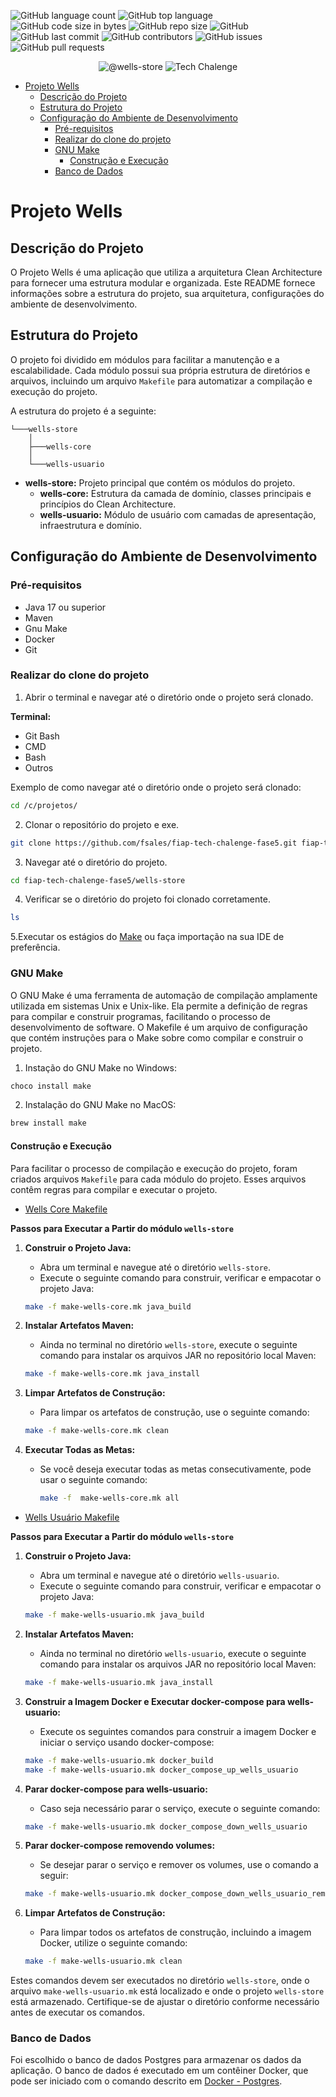 
![GitHub language count](https://img.shields.io/github/languages/count/fsales/fiap-tech-chalenge-fase5)
![GitHub top language](https://img.shields.io/github/languages/top/fsales/fiap-tech-chalenge-fase5)
![GitHub code size in bytes](https://img.shields.io/github/languages/code-size/fsales/fiap-tech-chalenge-fase5)
![GitHub repo size](https://img.shields.io/github/repo-size/fsales/fiap-tech-chalenge-fase5)
![GitHub](https://img.shields.io/github/license/fsales/fiap-tech-chalenge-fase5)
![GitHub last commit](https://img.shields.io/github/last-commit/fsales/fiap-tech-chalenge-fase5)
![GitHub contributors](https://img.shields.io/github/contributors/fsales/fiap-tech-chalenge-fase5)
![GitHub issues](https://img.shields.io/github/issues/fsales/fiap-tech-chalenge-fase5)
![GitHub pull requests](https://img.shields.io/github/issues-pr/fsales/fiap-tech-chalenge-fase5)

<p align="center">
 <img src="https://img.shields.io/static/v1?label=GitHub&message=@Wells-store&color=8257E5&labelColor=000000" alt="@wells-store" />
 <img src="https://img.shields.io/static/v1?label=Tipo&message=Tech%20Chalenge&color=8257E5&labelColor=000000" alt="Tech Chalenge" />
</p>


- [Projeto Wells](#projeto-wells)
  - [Descrição do Projeto](#descrição-do-projeto)
  - [Estrutura do Projeto](#estrutura-do-projeto)
  - [Configuração do Ambiente de Desenvolvimento](#configuração-do-ambiente-de-desenvolvimento)
    - [Pré-requisitos](#pré-requisitos)
    - [Realizar do clone do projeto](#realizar-do-clone-do-projeto)
    - [GNU Make](#gnu-make)
      - [Construção e Execução](#construção-e-execução)
    - [Banco de Dados](#banco-de-dados)

# Projeto Wells

## Descrição do Projeto

O Projeto Wells é uma aplicação que utiliza a arquitetura Clean Architecture para fornecer uma estrutura modular e organizada. Este README fornece informações sobre a estrutura do projeto, sua arquitetura, configurações do ambiente de desenvolvimento.

## Estrutura do Projeto

O projeto foi dividido em módulos para facilitar a manutenção e a escalabilidade. Cada módulo possui sua própria estrutura de diretórios e arquivos, incluindo um arquivo `Makefile` para automatizar a compilação e execução do projeto.

A estrutura do projeto é a seguinte:

```plaintext
└───wells-store
    │   
    ├───wells-core
    │   
    └───wells-usuario
```

- **wells-store:** Projeto principal que contém os módulos do projeto.
  - **wells-core:** Estrutura da camada de domínio, classes principais e princípios do Clean Architecture.
  - **wells-usuario:** Módulo de usuário com camadas de apresentação, infraestrutura e domínio.

## Configuração do Ambiente de Desenvolvimento

### Pré-requisitos

- Java 17 ou superior
- Maven
- Gnu Make
- Docker
- Git

### Realizar do clone do projeto

1. Abrir o terminal e navegar até o diretório onde o projeto será clonado.

**Terminal:**

- Git Bash
- CMD
- Bash
- Outros

Exemplo de como navegar até o diretório onde o projeto será clonado:

```bash
cd /c/projetos/
```

2. Clonar o repositório do projeto e exe.

```bash
git clone https://github.com/fsales/fiap-tech-chalenge-fase5.git fiap-tech-chalenge-fase5
```

3. Navegar até o diretório do projeto.

```bash
cd fiap-tech-chalenge-fase5/wells-store
```

4. Verificar se o diretório do projeto foi clonado corretamente.

```bash
ls
```

5.Executar os estágios do [Make](https://github.com/fsales/fiap-tech-chalenge-fase5/blob/feature/usuario/wells-store/README.md#gnu-make) ou faça importação na sua IDE de preferência.

### GNU Make

O GNU Make é uma ferramenta de automação de compilação amplamente utilizada em sistemas Unix e Unix-like. Ela permite a definição de regras para compilar e construir programas, facilitando o processo de desenvolvimento de software. O Makefile é um arquivo de configuração que contém instruções para o Make sobre como compilar e construir o projeto.

1. Instação do GNU Make no Windows:

```bash
choco install make
```

2. Instalação do GNU Make no MacOS:

```bash
brew install make
```

#### Construção e Execução

Para facilitar o processo de compilação e execução do projeto, foram criados arquivos `Makefile` para cada módulo do projeto. Esses arquivos contêm regras para compilar e executar o projeto.

- [Wells Core Makefile](make-wells-core.mk)
  
**Passos para Executar a Partir do módulo `wells-store`**

1. **Construir o Projeto Java:**
   - Abra um terminal e navegue até o diretório `wells-store`.
   - Execute o seguinte comando para construir, verificar e empacotar o projeto Java:

    ```bash
    make -f make-wells-core.mk java_build
    ```

2. **Instalar Artefatos Maven:**
   - Ainda no terminal no diretório `wells-store`, execute o seguinte comando para instalar os arquivos JAR no repositório local Maven:

    ```bash
    make -f make-wells-core.mk java_install
    ```

3. **Limpar Artefatos de Construção:**
   - Para limpar os artefatos de construção, use o seguinte comando:

    ```bash
    make -f make-wells-core.mk clean
    ```

4. **Executar Todas as Metas:**
   - Se você deseja executar todas as metas consecutivamente, pode usar o seguinte comando:

     ```bash
     make -f  make-wells-core.mk all
     ```

- [Wells Usuário Makefile](make-wells-usuario.mk)

**Passos para Executar a Partir do módulo `wells-store`**

1. **Construir o Projeto Java:**
   - Abra um terminal e navegue até o diretório `wells-usuario`.
   - Execute o seguinte comando para construir, verificar e empacotar o projeto Java:

    ```bash
    make -f make-wells-usuario.mk java_build
    ```

2. **Instalar Artefatos Maven:**
   - Ainda no terminal no diretório `wells-usuario`, execute o seguinte comando para instalar os arquivos JAR no repositório local Maven:

    ```bash
    make -f make-wells-usuario.mk java_install
    ```

3. **Construir a Imagem Docker e Executar docker-compose para wells-usuario:**
   - Execute os seguintes comandos para construir a imagem Docker e iniciar o serviço usando docker-compose:

    ```bash
    make -f make-wells-usuario.mk docker_build
    make -f make-wells-usuario.mk docker_compose_up_wells_usuario
    ```

4. **Parar docker-compose para wells-usuario:**
   - Caso seja necessário parar o serviço, execute o seguinte comando:

    ```bash
    make -f make-wells-usuario.mk docker_compose_down_wells_usuario
    ```

5. **Parar docker-compose removendo volumes:**
   - Se desejar parar o serviço e remover os volumes, use o comando a seguir:

    ```bash
    make -f make-wells-usuario.mk docker_compose_down_wells_usuario_remove_volumes
    ```

6. **Limpar Artefatos de Construção:**
   - Para limpar todos os artefatos de construção, incluindo a imagem Docker, utilize o seguinte comando:

    ```bash
    make -f make-wells-usuario.mk clean
    ```

Estes comandos devem ser executados no diretório `wells-store`, onde o arquivo `make-wells-usuario.mk` está localizado e onde o projeto `wells-store` está armazenado. Certifique-se de ajustar o diretório conforme necessário antes de executar os comandos.

### Banco de Dados

Foi escolhido o banco de dados Postgres para armazenar os dados da aplicação. O banco de dados é executado em um contêiner Docker, que pode ser iniciado com o comando descrito em  [Docker - Postgres](../docker/README.md#docker-compose-do-postgres).
